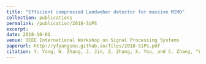 ```yaml
---
title: "Efficient compressed Landweber detector for massive MIMO"
collection: publications
permalink: /publication/2018-SiPS
excerpt:
date: 2018-10-01
venue: IEEE International Workshop on Signal Processing Systems
paperurl: http://yfyangseu.github.io/files/2018-SiPS.pdf
citation: Y. Yang, W. Zhang, J. Jin, Z. Zhang, X. You, and C. Zhang, "Efficient compressed Landweber detector for massive MIMO," in <i>Proc. of IEEE SiPS</i>, 2018, pp. 65–70.
---
```

